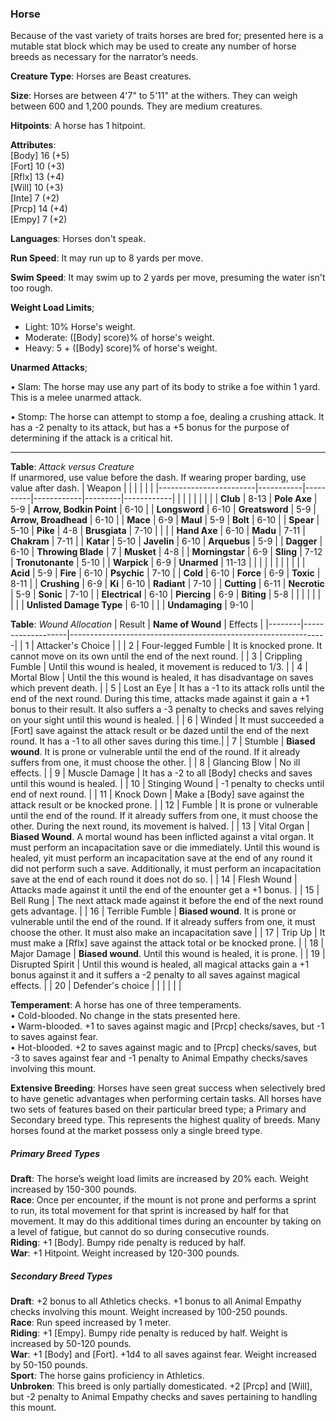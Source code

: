 ### Horse
Because of the vast variety of traits horses are bred for; presented here is a mutable stat block which may be used to create any number of horse breeds as necessary for the narrator’s needs.

**Creature Type**: Horses are Beast creatures. 

**Size**: Horses are between 4'7" to 5'11" at the withers. They can weigh between 600 and 1,200 pounds. They are medium creatures.

**Hitpoints**: A horse has 1 hitpoint.

**Attributes**:  
[Body] 16 (+5)  
[Fort] 10 (+3)  
[Rflx] 13 (+4)  
[Will] 10 (+3)  
[Inte] 7 (+2)  
[Prcp] 14 (+4)  
[Empy] 7 (+2)  

**Languages**: Horses don't speak.

**Run Speed**: It may run up to 8 yards per move.

**Swim Speed**: It may swim up to 2 yards per move, presuming the water isn't too rough.

**Weight Load Limits**;  
* Light: 10% Horse's weight.
* Moderate: ([Body] score)% of horse's weight.
* Heavy: 5 + ([Body] score)% of horse's weight.

**Unarmed Attacks**;

 • Slam: The horse may use any part of its body to strike a foe within 1 yard. This is a melee unarmed attack.

 • Stomp: The horse can attempt to stomp a foe, dealing a crushing attack. It has a -2 penalty to its attack, but has a +5 bonus for the purpose of determining if the attack is a critical hit.

---------------------

**Table**: *Attack versus Creature*  
If unarmored, use value before the dash. If wearing proper barding, use value after dash.
| Weapon                 |          |            |         |            |         |
|------------------------|-----------|----------|------------|---------|------------|
|                        |          |            |         |            |         |
| **Club**                   | 8-13 | **Pole Axe** | 5-9   | **Arrow, Bodkin Point**    | 6-10 |
| **Longsword**              | 6-10  | **Greatsword** | 5-9   | **Arrow, Broadhead**       | 6-10 |
| **Mace**                   | 6-9 | **Maul** | 5-9   | **Bolt** | 6-10 |
| **Spear**                  | 5-10  | **Pike** | 4-8   | **Brusgiata** | 7-10  |  |     |
| **Hand Axe**               | 6-10  | **Madu** | 7-11  | **Chakram** | 7-11 |
| **Katar**                  | 5-10  | **Javelin** | 6-10  | **Arquebus** | 5-9  |
| **Dagger**                 | 6-10  | **Throwing Blade** | 7   | **Musket** | 4-8 |
| **Morningstar**            | 6-9   | **Sling** | 7-12  | **Tronutonante** | 5-10  |
| **Warpick**                | 6-9   | **Unarmed** | 11-13 |  |   |
|                        |           |          |            |         |            |
| **Acid**                   | 5-9   | **Fire** | 6-10   | **Psychic** | 7-10  |
| **Cold**                   | 6-10  | **Force** | 6-9   | **Toxic**  | 8-11   |
| **Crushing**               | 6-9   | **Ki** | 6-10  | **Radiant** | 7-10  |
| **Cutting**                | 6-11  | **Necrotic** | 5-9  | **Sonic** | 7-10 |
| **Electrical**             | 6-10  | **Piercing** | 6-9   | **Biting** | 5-8  |
|                        |           |          |            |         |            |
| **Unlisted Damage Type** | 6-10 |    |     | **Undamaging** | 9-10 |

**Table**: *Wound Allocation*
| Result | **Name of Wound** | Effects                                                        |
|--------|-------------------|----------------------------------------------------------------|
|   1    | Attacker's Choice |                                                                |
|   2    | Four-legged Fumble | It is knocked prone. It cannot move on its own until the end of the next round.  |
|   3    | Crippling Fumble      | Until this wound is healed, it movement is reduced to 1/3. |
|   4    | Mortal Blow       | Until the this wound is healed, it has disadvantage on saves which prevent death. |
|   5    | Lost an Eye       | It has a -1 to its attack rolls until the end of the next round. During this time, attacks made against it gain a +1 bonus to their result. It also suffers a -3 penalty to checks and saves relying on your sight until this wound is healed. |
|   6    | Winded            | It must succeeded a [Fort] save against the attack result or be dazed until the end of the next round. It has a -1 to all other saves during this time.|
|   7    | Stumble | **Biased wound**. It is prone or vulnerable until the end of the round. If it already suffers from one, it must choose the other. |
|   8    | Glancing Blow     | No ill effects. |
|   9    | Muscle Damage     | It has a -2 to all [Body] checks and saves until this wound is healed. |
|   10   | Stinging Wound    | -1 penalty to checks until end of next round. |
|   11   | Knock Down | Make a [Body] save against the attack result or be knocked prone. |
|   12   | Fumble | It is prone or vulnerable until the end of the round. If it already suffers from one, it must choose the other. During the next round, its movement is halved. |
|   13   | Vital Organ | **Biased Wound**. A mortal wound has been inflicted against a vital organ. It must perform an incapacitation save or die immediately. Until this wound is healed, yit must perform an incapacitation save at the end of any round it did not perform such a save. Additionally, it must perform an incapacitation save at the end of each round it does not do so.  |
|   14   | Flesh Wound | Attacks made against it until the end of the enounter get a +1 bonus. |
|   15   | Bell Rung | The next attack made against it before the end of the next round gets advantage. |
|   16   | Terrible Fumble | **Biased wound**. It is prone or vulnerable until the end of the round. If it already suffers from one, it must choose the other. It must also make an incapacitation save |
|   17   | Trip Up           | It must make a [Rflx] save against the attack total or be knocked prone. |
|   18   | Major Damage | **Biased wound**. Until this wound is healed, it is prone. |
|   19   | Disrupted Spirit | Until this wound is healed, all magical attacks gain a +1 bonus against it and it suffers a -2 penalty to all saves against magical effects. |
|   20   | Defender's choice |                                   |
|        |                                                |                                   |

**Temperament**: A horse has one of three temperaments.  
    • Cold-blooded. No change in the stats presented here.  
    • Warm-blooded. +1 to saves against magic and [Prcp] checks/saves, but -1 to saves against fear.  
    • Hot-blooded. +2 to saves against magic and to [Prcp] checks/saves, but -3 to saves against fear and -1 penalty to Animal Empathy checks/saves involving this mount.
    
**Extensive Breeding**: Horses have seen great success when selectively bred to have genetic advantages when performing certain tasks. All horses have two sets of features based on their particular breed type; a Primary and Secondary breed type. This represents the highest quality of breeds. Many horses found at the market possess only a single breed type.

##### Primary Breed Types
**Draft**: The horse’s weight load limits are increased by 20% each. Weight increased by 150-300 pounds.  
**Race**: Once per encounter, if the mount is not prone and performs a sprint to run, its total movement for that sprint is increased by half for that movement. It may do this additional times during an encounter by taking on a level of fatigue, but cannot do so during consecutive rounds.  
**Riding**: +1 [Body]. Bumpy ride penalty is reduced by half.  
**War**: +1 Hitpoint. Weight increased by 120-300 pounds.

##### Secondary Breed Types
**Draft**: +2 bonus to all Athletics checks. +1 bonus to all Animal Empathy checks involving this mount. Weight increased by 100-250 pounds.  
**Race**: Run speed increased by 1 meter.  
**Riding**: +1 [Empy]. Bumpy ride penalty is reduced by half. Weight is increased by 50-120 pounds.  
**War**: +1 [Body] and [Fort]. +1d4 to all saves against fear. Weight increased by 50-150 pounds.  
**Sport**: The horse gains proficiency in Athletics.  
**Unbroken**: This breed is only partially domesticated. +2 [Prcp] and [Will], but -2 penalty to Animal Empathy checks and saves pertaining to handling this mount.

